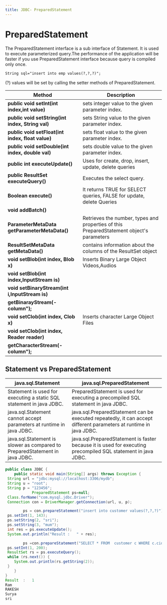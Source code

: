 ```yaml
---
title: JDBC- PreparedStatement
---
```


PreparedStatement
=================

The PreparedStatement interface is a sub interface of Statement. It is used to
execute parameterized query.The performance of the application will be faster if
you use PreparedStatement interface because query is compiled only once.

~~~~~~~~~~~~~~~~~~~~~~~~~~~~~~~~~~~~~~~~~~~~~~~~~~~~~~~~~~~~~~~~~~~~~~~~~~~~~~~~
String sql="insert into emp values(?,?,?)";
~~~~~~~~~~~~~~~~~~~~~~~~~~~~~~~~~~~~~~~~~~~~~~~~~~~~~~~~~~~~~~~~~~~~~~~~~~~~~~~~

(?) values will be set by calling the setter methods of PreparedStatement.

| **Method**                                                                                                                                                 | **Description**                                                                          |
|------------------------------------------------------------------------------------------------------------------------------------------------------------|------------------------------------------------------------------------------------------|
| **public void setInt(int index,int value)**                                                                                                                | sets integer value to the given parameter index.                                         |
| **public void setString(int index, String val)**                                                                                                           | sets String value to the given parameter index.                                          |
| **public void setFloat(int index, float value)**                                                                                                           | sets float value to the given parameter index.                                           |
| **public void setDouble(int index, double val)**                                                                                                           | sets double value to the given parameter index.                                          |
| **public int executeUpdate()**                                                                                                                             | Uses for create, drop, insert, update, delete queries                                    |
| **public ResultSet executeQuery()**                                                                                                                        | Executes the select query.                                                               |
| **Boolean execute()**                                                                                                                                      | It returns TRUE for SELECT queries, FALSE for update, delete Queries                     |
| **void addBatch()**                                                                                                                                        |                                                                                          |
| **ParameterMetaData getParameterMetaData()**                                                                                                               | Retrieves the number, types and properties of this PreparedStatement object's parameters |
| **ResultSetMetaData getMetaData()**                                                                                                                        | contains information about the columns of the ResultSet object                           |
| **void setBlob(int index, Blob x)**                                                                                                                        | Inserts Binary Large Object Videos,Audios                                                |
| **void setBlob(int index,InputStream is)**                                                                                                                 |                                                                                          |
| **void setBinaryStream(int i,InputStream is)**                                                                                                             |                                                                                          |
| **getBinarayStream(-column");**                                                                                                                            |                                                                                          |
| **void setClob(int index, Clob x)**                                                                                                                        | Inserts character Large Object Files                                                     |
| **void setClob(int index, Reader reader)**                                                                                                                 |                                                                                          |
| **getCharacterStream(-column");**                                                                                                                          |                                                                                          |






Statement vs PreparedStatement
------------------------------

| **java.sql.Statement**                                                      | **java.sql.PreparedStatement**                                                                                     |
|-----------------------------------------------------------------------------|--------------------------------------------------------------------------------------------------------------------|
| Statement is used for executing a static SQL statement in java JDBC.        | PreparedStatement is used for executing a precompiled SQL statement in java JDBC.                                  |
| java.sql.Statement cannot accept parameters at runtime in java JDBC.        | java.sql.PreparedStatement can be executed repeatedly, it can accept different parameters at runtime in java JDBC. |
| java.sql.Statement is slower as compared to PreparedStatement in java JDBC. | java.sql.PreparedStatement is faster because it is used for executing precompiled SQL statement in java JDBC.      |


```java
public class JDBC {
    public static void main(String[] args) throws Exception {
 String url = "jdbc:mysql://localhost:3306/mydb";
 String u = "root";
 String p = "123456";
            PreparedStatement ps=null;
 Class.forName("com.mysql.jdbc.Driver");
 Connection con = DriverManager.getConnection(url, u, p);

        ps = con.prepareStatement("insert into customer values(?,?,?)");
 ps.setInt(1, 143);
 ps.setString(2, "sri");
 ps.setString(3, "mum");
 int res = ps.executeUpdate();
 System.out.println("Result :   " + res);

        ps =con.prepareStatement("SELECT * FROM  customer c WHERE c.cid<? ");
 ps.setInt(1, 200);
 ResultSet rs = ps.executeQuery();
 while (rs.next()) {
    System.out.println(rs.getString(2));
 }
    }
}
Result  :   1
Ram
RAKESH
Surya
sri
```